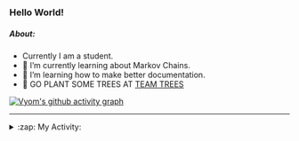 ### Hello World!

##### About:
- Currently I am a student.
- 🌱 I’m currently learning about Markov Chains.
- 🌱 I’m learning how to make better documentation.
- 🌱 GO PLANT SOME TREES AT [TEAM TREES](https://teamtrees.org/)

[![Vyom's github activity graph](https://activity-graph.herokuapp.com/graph?username=Vyvy-vi)](https://github.com/ashutosh00710/github-readme-activity-graph)

---
<details>
  <summary>:zap: My Activity:</summary>
  
<!--START_SECTION:waka-->
![Code Time](http://img.shields.io/badge/Code%20Time-798%20hrs%2036%20mins-blue)

**I'm a Night 🦉** 

```text
🌞 Morning    72 commits     ██░░░░░░░░░░░░░░░░░░░░░░░   8.87% 
🌆 Daytime    195 commits    ██████░░░░░░░░░░░░░░░░░░░   24.01% 
🌃 Evening    274 commits    ████████░░░░░░░░░░░░░░░░░   33.74% 
🌙 Night      271 commits    ████████░░░░░░░░░░░░░░░░░   33.37%

```
📅 **I'm Most Productive on Sunday** 

```text
Monday       78 commits     ██░░░░░░░░░░░░░░░░░░░░░░░   9.61% 
Tuesday      137 commits    ████░░░░░░░░░░░░░░░░░░░░░   16.87% 
Wednesday    129 commits    ████░░░░░░░░░░░░░░░░░░░░░   15.89% 
Thursday     109 commits    ███░░░░░░░░░░░░░░░░░░░░░░   13.42% 
Friday       107 commits    ███░░░░░░░░░░░░░░░░░░░░░░   13.18% 
Saturday     88 commits     ██░░░░░░░░░░░░░░░░░░░░░░░   10.84% 
Sunday       164 commits    █████░░░░░░░░░░░░░░░░░░░░   20.2%

```


📊 **This Week I Spent My Time On** 

```text
🔥 Editors: 
VS Code                  1 hr 47 mins        █████████████████████░░░░   87.23% 
Vim                      15 mins             ███░░░░░░░░░░░░░░░░░░░░░░   12.77%

🐱‍💻 Projects: 
CSF                      1 hr 44 mins        █████████████████████░░░░   85.41% 
Unknown Project          14 mins             ███░░░░░░░░░░░░░░░░░░░░░░   11.99% 
Quiz-bot                 1 min               ░░░░░░░░░░░░░░░░░░░░░░░░░   1.55% 
praise                   0 secs              ░░░░░░░░░░░░░░░░░░░░░░░░░   0.79% 
file-utils               0 secs              ░░░░░░░░░░░░░░░░░░░░░░░░░   0.27%

```


 Last Updated on 31/05/2022 03:30:39 UTC
<!--END_SECTION:waka-->
</details>
